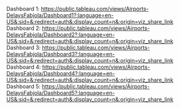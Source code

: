 Dashboard 1: https://public.tableau.com/views/Airports-DelaysFabjola/Dashboard1?:language=en-US&:sid=&:redirect=auth&:display_count=n&:origin=viz_share_link
Dashboard 2: https://public.tableau.com/views/Airports-DelaysFabjola/Dashboard2?:language=en-US&:sid=&:redirect=auth&:display_count=n&:origin=viz_share_link
Dashboard 3: https://public.tableau.com/views/Airports-DelaysFabjola/Dashboard3?:language=en-US&:sid=&:redirect=auth&:display_count=n&:origin=viz_share_link
Dashboard 4: https://public.tableau.com/views/Airports-DelaysFabjola/Dashboard4?:language=en-US&:sid=&:redirect=auth&:display_count=n&:origin=viz_share_link
Dashboard 5: https://public.tableau.com/views/Airports-DelaysFabjola/Dashboard5?:language=en-US&:sid=&:redirect=auth&:display_count=n&:origin=viz_share_link
